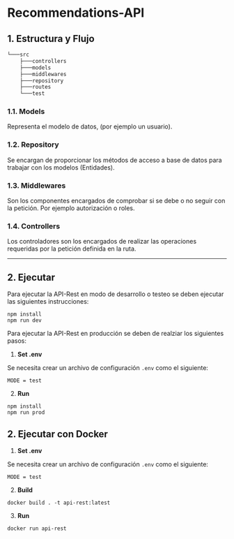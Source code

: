 # Recommendations-API


## 1. Estructura y Flujo

```bash
└───src
    ├───controllers
    ├───models
    ├───middlewares
    ├───repository
    ├───routes
    └───test
```


### 1.1. Models

Representa el modelo de datos, (por ejemplo un usuario).

### 1.2. Repository

Se encargan de proporcionar los métodos de acceso a base de datos para trabajar con los modelos (Entidades).

### 1.3. Middlewares

Son los componentes encargados de comprobar si se debe o no seguir con la petición. Por ejemplo autorización o roles.

### 1.4. Controllers

Los controladores son los encargados de realizar las operaciones requeridas por la petición definida en la ruta.

_______

## 2. Ejecutar

Para ejecutar la API-Rest en modo de desarrollo o testeo se deben ejecutar las siguientes instrucciones:

```node
npm install
npm run dev
```

Para ejecutar la API-Rest en producción se deben de realziar los siguientes pasos:

1. **Set .env**

Se necesita crear un archivo de configuración `.env` como el siguiente:

```env
MODE = test
```

2. **Run**

```node
npm install
npm run prod
```

## 2. Ejecutar con Docker

1. **Set .env**

Se necesita crear un archivo de configuración `.env` como el siguiente:

```env
MODE = test
```

2. **Build**

```docker
docker build . -t api-rest:latest
```

3. **Run**

```docker
docker run api-rest
```
